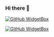 ### Hi there 👋

<!--
**alyoshaEXP/alyoshaEXP** is a ✨ _special_ ✨ repository because its `README.md` (this file) appears on your GitHub profile.

Here are some ideas to get you started:

- 🔭 I’m currently working on ...
- 🌱 I’m currently learning ...
- 👯 I’m looking to collaborate on ...
- 🤔 I’m looking for help with ...
- 💬 Ask me about ...
- 📫 How to reach me: ...
- 😄 Pronouns: ...
- ⚡ Fun fact: ...
-->


[![GitHub WidgetBox](https://github-widgetbox.vercel.app/api/profile?username=alyoshaEXP&data=followers,repositories,stars,commits&theme=darkmode)](https://github.com/alyoshaEXP)

[![GitHub WidgetBox](https://github-widgetbox.vercel.app/api/skills?languages=js,java,html,css&theme=darkmode&includeNames=true)](https://github.com/alyoshaEXP)
